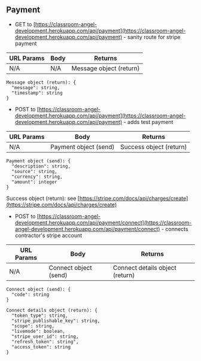 ## Payment

- GET to [https://classroom-angel-development.herokuapp.com/api/payment](https://classroom-angel-development.herokuapp.com/api/payment) - sanity route for stripe payment

| URL Params | Body | Returns                 |
| ---------- | ---- | ----------------------- |
| N/A        | N/A  | Message object (return) |

```
Message object (return): {
  "message": string,
  "timestamp": string
}
```

- POST to [https://classroom-angel-development.herokuapp.com/api/payment](https://classroom-angel-development.herokuapp.com/api/payment) - adds test payment

| URL Params | Body                  | Returns                 |
| ---------- | --------------------- | ----------------------- |
| N/A        | Payment object (send) | Success object (return) |

```
Payment object (send): {
  "description": string,
  "source": string,
  "currency": string,
  "amount": integer
}
```

Success object (return): see [https://stripe.com/docs/api/charges/create](https://stripe.com/docs/api/charges/create)

- POST to [https://classroom-angel-development.herokuapp.com/api/payment/connect](https://classroom-angel-development.herokuapp.com/api/payment/connect) - connects contractor's stripe account

| URL Params | Body                  | Returns                         |
| ---------- | --------------------- | ------------------------------- |
| N/A        | Connect object (send) | Connect details object (return) |

```
Connect object (send): {
  "code": string
}
```

```
Connect details object (return): {
  "token_type": string,
  "stripe_publishable_key": string,
  "scope": string,
  "livemode": boolean,
  "stripe_user_id": string,
  "refresh_token": string",
  "access_token": string
}
```
